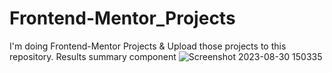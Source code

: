 # Frontend-Mentor_Projects
I'm doing Frontend-Mentor Projects &amp; Upload those projects to this repository.
Results summary component
![Screenshot 2023-08-30 150335](https://github.com/ImalKesara/Frontend-Mentor_Projects/assets/136368707/42ca0202-2654-4a1d-9d1c-14ccf3fa9296)
